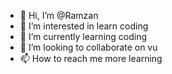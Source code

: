 - 👋 Hi, I’m @Ramzan
- 👀 I’m interested in learn coding 
- 🌱 I’m currently learning coding 
- 💞️ I’m looking to collaborate on vu
- 📫 How to reach me more learning 

<!---
Ramzan69/Ramzan69 is a ✨ special ✨ repository because its `README.md` (this file) appears on your GitHub profile.
You can click the Preview link to take a look at your changes.
--->
